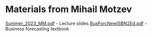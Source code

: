 # Materials from Mihail Motzev

[Summer_2023_MM.pdf](Summer_2023_MM.pdf) - Lecture slides
[BusForcNewISBN2Ed.pdf](BusForcNewISBN2Ed.pdf) - Business forecasting textbook
